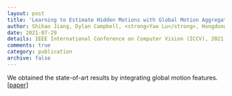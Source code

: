 ```yaml
---
layout: post
title: 'Learning to Estimate Hidden Motions with Global Motion Aggregation'
author: Shihao Jiang, Dylan Campbell, <strong>Yao Lu</strong>, Hongdong Li, Richard Hartley
date: 2021-07-29
details: IEEE International Conference on Computer Vision (ICCV), 2021.
comments: true
category: publication
archive: false
---
```


<p>
We obtained the state-of-art results by integrating global motion features.
<br>
<a href="https://arxiv.org/abs/2104.02409">[paper]</a></p>
<div style="clear:both"></div>
